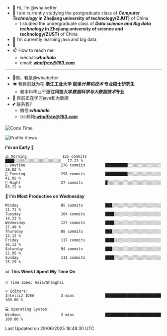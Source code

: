- 👋 Hi, I’m @whaibetter
- 👀 I am currently studying the postgraduate class of ***Computer Technology* in Zhejiang university of technology(ZJUT)** of China
  -  I studied the undergraduate class of ***Data science and Big data technology* in Zhejiang university of science and technology(ZUST)** of China
- 🌱 I’m currently learning java and big data
- 💞️ 
- 📫 How to reach me: 
  - wechat:***whaihalo***
  - email: ***whaifree@163.com***
 ------------------------
- 👋嗨，我是@whaibetter
- 👁 我目前就为在 **浙江工业大学 就读*计算机技术* 专业硕士研究生**
  - 我本科毕业于**浙江科技大学*数据科学与大数据技术*专业**
- 🌴 目前正在学习java和大数据
- 💕 联系我?
  - 微信:***whaihalo***
  - ✉️:邮箱:***whaifree@163.com***

<!--START_SECTION:waka-->
![Code Time](http://img.shields.io/badge/Code%20Time-668%20hrs%2040%20mins-blue)

![Profile Views](http://img.shields.io/badge/Profile%20Views-0-blue)

**I'm an Early 🐤** 

```text
🌞 Morning                125 commits         ████░░░░░░░░░░░░░░░░░░░░░   17.22 % 
🌆 Daytime                276 commits         ██████████░░░░░░░░░░░░░░░   38.02 % 
🌃 Evening                298 commits         ██████████░░░░░░░░░░░░░░░   41.05 % 
🌙 Night                  27 commits          █░░░░░░░░░░░░░░░░░░░░░░░░   03.72 % 
```
📅 **I'm Most Productive on Wednesday** 

```text
Monday                   85 commits          ███░░░░░░░░░░░░░░░░░░░░░░   11.71 % 
Tuesday                  104 commits         ████░░░░░░░░░░░░░░░░░░░░░   14.33 % 
Wednesday                127 commits         ████░░░░░░░░░░░░░░░░░░░░░   17.49 % 
Thursday                 88 commits          ███░░░░░░░░░░░░░░░░░░░░░░   12.12 % 
Friday                   117 commits         ████░░░░░░░░░░░░░░░░░░░░░   16.12 % 
Saturday                 94 commits          ███░░░░░░░░░░░░░░░░░░░░░░   12.95 % 
Sunday                   111 commits         ████░░░░░░░░░░░░░░░░░░░░░   15.29 % 
```


📊 **This Week I Spent My Time On** 

```text
🕑︎ Time Zone: Asia/Shanghai

🔥 Editors: 
IntelliJ IDEA            3 mins              █████████████████████████   100.00 % 

💻 Operating System: 
Windows                  3 mins              █████████████████████████   100.00 % 
```


 Last Updated on 29/06/2025 18:48:30 UTC
<!--END_SECTION:waka-->
